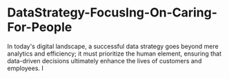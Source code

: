# DataStrategy-FocusIng-On-Caring-For-People
In today's digital landscape, a successful data strategy goes beyond mere analytics and efficiency; it must prioritize the human element, ensuring that data-driven decisions ultimately enhance the lives of customers and employees. I
